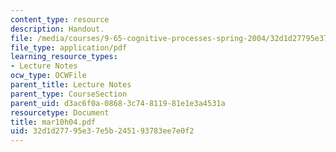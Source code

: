 ```yaml
---
content_type: resource
description: Handout.
file: /media/courses/9-65-cognitive-processes-spring-2004/32d1d27795e37e5b245193783ee7e0f2_mar10h04.pdf
file_type: application/pdf
learning_resource_types:
- Lecture Notes
ocw_type: OCWFile
parent_title: Lecture Notes
parent_type: CourseSection
parent_uid: d3ac6f0a-0868-3c74-8119-81e1e3a4531a
resourcetype: Document
title: mar10h04.pdf
uid: 32d1d277-95e3-7e5b-2451-93783ee7e0f2
---
```

